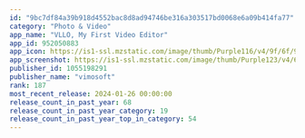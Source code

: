 ```yaml
---
id: "9bc7df84a39b918d4552bac8d8ad94746be316a303517bd0068e6a09b414fa77"
category: "Photo & Video"
app_name: "VLLO, My First Video Editor"
app_id: 952050883
app_icon: https://is1-ssl.mzstatic.com/image/thumb/Purple116/v4/9f/6f/95/9f6f9538-1eae-5c64-367f-202b27382473/Renewal-0-0-1x_U007emarketing-0-10-0-85-220.png/1024x1024bb.png
app_screenshot: https://is1-ssl.mzstatic.com/image/thumb/Purple123/v4/68/0c/b6/680cb668-3d07-338a-fa68-efb81b4580df/4d4aecf9-61d0-4bb7-8475-5856dda956d1_screenshot_ui_audio_iphone_1242x2688.png/1242x2688bb.png
publisher_id: 1055198291
publisher_name: "vimosoft"
rank: 187
most_recent_release: 2024-01-26 00:00:00
release_count_in_past_year: 68
release_count_in_past_year_category: 19
release_count_in_past_year_top_in_category: 54
---
```

